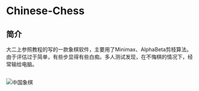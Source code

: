 ﻿# Chinese-Chess

## 简介
大二上参照教程的写的一款象棋软件，主要用了Minimax、AlphaBeta剪枝算法。
由于评估过于简单，有些步显得有些白痴。多人测试发现，在不悔棋的情况下，经常输给电脑。

## 
![中国象棋](http://i1.piimg.com/4851/73a7ec4aaafa7834.png)
